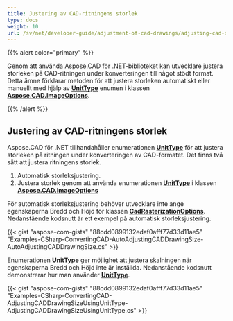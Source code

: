 ```yaml
---
title: Justering av CAD-ritningens storlek
type: docs
weight: 10
url: /sv/net/developer-guide/adjustment-of-cad-drawings/adjusting-cad-drawing-size/
---
```


{{% alert color="primary" %}}

Genom att använda Aspose.CAD för .NET-biblioteket kan utvecklare justera storleken på CAD-ritningen under konverteringen till något stödt format. Detta ämne förklarar metoden för att justera storleken automatiskt eller manuellt med hjälp av [**UnitType**](https://reference.aspose.com/cad/net/aspose.cad.imageoptions/unittype) enumen i klassen [**Aspose.CAD.ImageOptions**](https://reference.aspose.com/cad/net/aspose.cad.imageoptions).

{{% /alert %}}

## **Justering av CAD-ritningens storlek**

Aspose.CAD för .NET tillhandahåller enumerationen [**UnitType**](https://reference.aspose.com/cad/net/aspose.cad.imageoptions/unittype) för att justera storleken på ritningen under konverteringen av CAD-formatet. Det finns två sätt att justera ritningens storlek.

1. Automatisk storleksjustering.
1. Justera storlek genom att använda enumerationen [**UnitType**](https://reference.aspose.com/cad/net/aspose.cad.imageoptions/unittype) i klassen [**Aspose.CAD.ImageOptions**](https://reference.aspose.com/cad/net/aspose.cad.imageoptions)

För automatisk storleksjustering behöver utvecklare inte ange egenskaperna Bredd och Höjd för klassen [**CadRasterizationOptions**](https://reference.aspose.com/cad/net/aspose.cad.imageoptions/cadrasterizationoptions/properties/index). Nedanstående kodsnutt är ett exempel på automatisk storleksjustering.

{{< gist "aspose-com-gists" "88cdd0899132edaf0afff77d33d11ae5" "Examples-CSharp-ConvertingCAD-AutoAdjustingCADDrawingSize-AutoAdjustingCADDrawingSize.cs" >}}

Enumerationen [**UnitType**](https://reference.aspose.com/cad/net/aspose.cad.imageoptions/unittype) ger möjlighet att justera skalningen när egenskaperna Bredd och Höjd inte är inställda. Nedanstående kodsnutt demonstrerar hur man använder [**UnitType**](https://reference.aspose.com/cad/net/aspose.cad.imageoptions/unittype).

{{< gist "aspose-com-gists" "88cdd0899132edaf0afff77d33d11ae5" "Examples-CSharp-ConvertingCAD-AdjustingCADDrawingSizeUsingUnitType-AdjustingCADDrawingSizeUsingUnitType.cs" >}}
